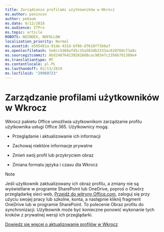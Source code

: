 ```yaml
---
title: Zarządzanie profilami użytkowników w Wkrocz
ms.author: ponincev
author: pebaum
ms.date: 9/12/2018
ms.audience: ITPro
ms.topic: article
ROBOTS: NOINDEX, NOFOLLOW
localization_priority: Normal
ms.assetid: e595481a-91de-431d-bf86-d7610ff3b6a7
ms.openlocfilehash: 5e8cc5d68afd5c35a503db2333ac620760cf3a8c
ms.sourcegitcommit: 6bd248764239282688cac98347c2356b701389e4
ms.translationtype: MT
ms.contentlocale: pl-PL
ms.lasthandoff: 02/13/2019
ms.locfileid: "29969723"
---
```

# <a name="manage-user-profiles-in-delve"></a>Zarządzanie profilami użytkowników w Wkrocz

Wkrocz pakietu Office umożliwia użytkownikom zarządzanie profilu użytkownika usługi Office 365. Użytkownicy mogą:
  
- Przeglądanie i aktualizowanie ich informacji
    
- Zachowaj niektóre informacje prywatne
    
- Zmień swój profil lub przykryciem obraz
    
- Zmiana formatu języka i czasu dla Wkrocz
    
> [!NOTE]
> Jeśli użytkownik zaktualizowany ich obraz profilu, a zmiany nie są wyświetlane w programie SharePoint lub OneDrive, poproś o Otwórz przeglądarkę sieci web, [Przejdź do witryny Office.com](https://www.office.com), zaloguj się przy użyciu swojej pracy lub szkolne, konta, a następnie kliknij fragment OneDrive lub w programie SharePoint. To polecenie Obraz profilu do synchronizacji. Użytkownik może być konieczne ponowić wykonanie tych kroków z prywatnej wersji ich przeglądarki. 
  
[Dowiedz się więcej o aktualizowanie profilów w Wkrocz](https://go.microsoft.com/fwlink/?linkid=735070)
  


